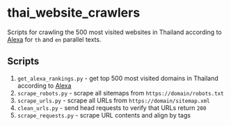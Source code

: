 # thai_website_crawlers

Scripts for crawling the 500 most visited websites in Thailand according to [Alexa](https://www.alexa.com/) for `th` and `en` parallel texts.

## Scripts
1. `get_alexa_rankings.py` - get top 500 most visited domains in Thailand according to [Alexa](https://www.alexa.com/)
2. `scrape_robots.py` - scrape all sitemaps from `https://domain/robots.txt`
3. `scrape_urls.py` - scrape all URLs from `https://domain/sitemap.xml`
4. `clean_urls.py` - send head requests to verify that URLs return `200`
5. `scrape_requests.py` - scrape URL contents and align by tags
